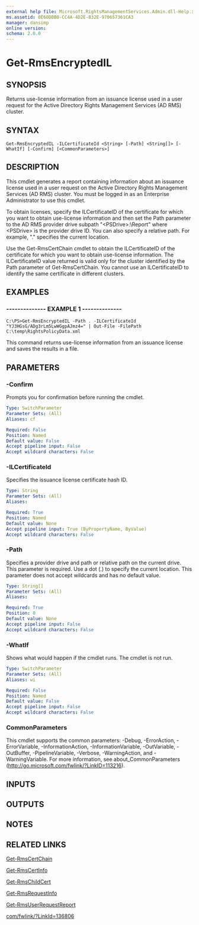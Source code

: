 ```yaml
---
external help file: Microsoft.RightsManagementServices.Admin.dll-Help.xml
ms.assetid: 0E60DBB0-CC4A-4D2E-832E-970657361CA3
manager: dansimp
online version: 
schema: 2.0.0
---
```


# Get-RmsEncryptedIL

## SYNOPSIS
Returns use-license information from an issuance license used in a user request for the Active Directory Rights Management Services (AD RMS) cluster.

## SYNTAX

```
Get-RmsEncryptedIL -ILCertificateId <String> [-Path] <String[]> [-WhatIf] [-Confirm] [<CommonParameters>]
```

## DESCRIPTION
This cmdlet generates a report containing information about an issuance license used in a user request on the Active Directory Rights Management Services (AD RMS) cluster.
You must be logged in as an Enterprise Administrator to use this cmdlet.

To obtain licenses, specify the ILCertificateID of the certificate for which you want to obtain use-license information and then set the Path parameter to the AD RMS provider drive subpath "\<PSDrive\>:\Report" where \<PSDrive\> is the provider drive ID.
You can also specify a relative path.
For example, "." specifies the current location.

Use the Get-RmsCertChain cmdlet to obtain the ILCertificateID of the certificate for which you want to obtain use-license information.
The ILCertificateID value returned is valid only for the cluster identified by the Path parameter of Get-RmsCertChain.
You cannot use an ILCertificateID to identify the same certificate in different clusters.

## EXAMPLES

### --------------  EXAMPLE 1 --------------
```
C:\PS>Get-RmsEncryptedIL -Path . -ILCertificateId "YJ3HGsG/ADg3rLm5LwWGgpAJmz4=" | Out-File -FilePath C:\temp\RightsPolicyData.xml
```

This command returns use-license information from an issuance license and saves the results in a file.

## PARAMETERS

### -Confirm
Prompts you for confirmation before running the cmdlet.

```yaml
Type: SwitchParameter
Parameter Sets: (All)
Aliases: cf

Required: False
Position: Named
Default value: False
Accept pipeline input: False
Accept wildcard characters: False
```

### -ILCertificateId
Specifies the issuance license certificate hash ID.

```yaml
Type: String
Parameter Sets: (All)
Aliases: 

Required: True
Position: Named
Default value: None
Accept pipeline input: True (ByPropertyName, ByValue)
Accept wildcard characters: False
```

### -Path
Specifies a provider drive and path or relative path on the current drive.
This parameter is required.
Use a dot (.) to specify the current location.
This parameter does not accept wildcards and has no default value.

```yaml
Type: String[]
Parameter Sets: (All)
Aliases: 

Required: True
Position: 0
Default value: None
Accept pipeline input: False
Accept wildcard characters: False
```

### -WhatIf
Shows what would happen if the cmdlet runs.
The cmdlet is not run.

```yaml
Type: SwitchParameter
Parameter Sets: (All)
Aliases: wi

Required: False
Position: Named
Default value: False
Accept pipeline input: False
Accept wildcard characters: False
```

### CommonParameters
This cmdlet supports the common parameters: -Debug, -ErrorAction, -ErrorVariable, -InformationAction, -InformationVariable, -OutVariable, -OutBuffer, -PipelineVariable, -Verbose, -WarningAction, and -WarningVariable. For more information, see about_CommonParameters (http://go.microsoft.com/fwlink/?LinkID=113216).

## INPUTS

## OUTPUTS

## NOTES

## RELATED LINKS

[Get-RmsCertChain](./Get-RmsCertChain.md)

[Get-RmsCertInfo](./Get-RmsCertInfo.md)

[Get-RmsChildCert](./Get-RmsChildCert.md)

[Get-RmsRequestInfo](./Get-RmsRequestInfo.md)

[Get-RmsUserRequestReport](./Get-RmsUserRequestReport.md)

[com/fwlink/?LinkId=136806](00000000-0000-0000-0000-000000000000)

